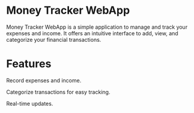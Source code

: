 # Money Tracker WebApp
Money Tracker WebApp is a simple application to manage and track your expenses and income. 
It offers an intuitive interface to add, view, and categorize your financial transactions.

# Features
Record expenses and income.

Categorize transactions for easy tracking.

Real-time updates.

